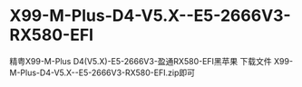 # X99-M-Plus-D4-V5.X--E5-2666V3-RX580-EFI
精粤X99-M-Plus D4(V5.X)-E5-2666V3-盈通RX580-EFI黑苹果
下载文件 X99-M-Plus-D4-V5.X--E5-2666V3-RX580-EFI.zip即可
